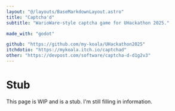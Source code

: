 ```yaml
---
layout: "@/layouts/BaseMarkdownLayout.astro"
title: "Captcha'd"
subtitle: "WarioWare-style captcha game for UHackathon 2025."

made_with: "godot"

github: "https://github.com/my-koala/UHackathon2025"
itchdotio: "https://mykoala.itch.io/captchad"
other: "https://devpost.com/software/captcha-d-d1g2v3"
---
```


# Stub

This page is WIP and is a stub. I'm still filling in information.